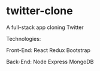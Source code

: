 # twitter-clone
A full-stack app cloning Twitter

Technologies:

Front-End:
      React
      Redux
      Bootstrap
 

Back-End:
      Node
      Express
      MongoDB

